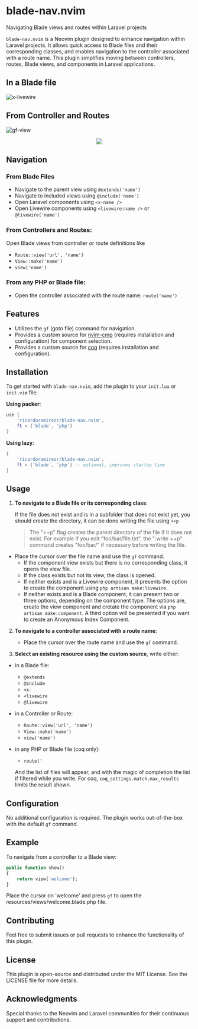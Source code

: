 # blade-nav.nvim
Navigating Blade views and routes within Laravel projects

`blade-nav.nvim` is a Neovim plugin designed to enhance navigation within 
Laravel projects. It allows quick access to Blade files and their corresponding
classes, and enables navigation to the controller associated with a route name.
This plugin simplifies moving between controllers, routes, Blade views, and
components in Laravel applications.

## In a Blade file

![x-livewire](https://github.com/RicardoRamirezR/blade-nav.nvim/assets/6526545/8e10106f-d28e-40dc-b0df-c45f0f842980)

## From Controller and Routes

![gf-view](https://github.com/RicardoRamirezR/blade-nav.nvim/assets/6526545/e6ddb3ec-829f-4055-b8d1-581635bfb18c)

<p align="center">
    <a href="https://dotfyle.com/plugins/RicardoRamirezR/blade-nav.nvim">
        <img src="https://dotfyle.com/plugins/RicardoRamirezR/blade-nav.nvim/shield" />
    </a>
</p>

## Navigation

### From Blade Files

- Navigate to the parent view using `@extends('name')`
- Navigate to included views using `@include('name')`
- Open Laravel components using `<x-name />`
- Open Livewire components using `<livewire:name />` or `@livewire('name')`

### From Controllers and Routes:

Open Blade views from controller or route definitions like 
- `Route::view('url', 'name')`
- `View::make('name')`
- `view('name')`

### From any PHP or Blade file:
- Open the controller associated with the route name: `route('name')`

## Features

- Utilizes the `gf` (goto file) command for navigation.
- Provides a custom source for [nvim-cmp](https://github.com/hrsh7th/nvim-cmp)
  (requires installation and configuration) for component selection.
- Provides a custom source for [coq](https://github.com/ms-jpq/coq_nvim) (requires
  installation and configuration).

## Installation

To get started with `blade-nav.nvim`, add the plugin to your `init.lua` or `init.vim` file:

**Using packer**:

```lua
use {
    'ricardoramirezr/blade-nav.nvim',
    ft = {'blade', 'php'}
}
```
    
**Using lazy**:

```lua
{
    'ricardoramirezr/blade-nav.nvim',
    ft = {'blade', 'php'} -- optional, improves startup time
}
```

## Usage

1. **To navigate to a Blade file or its corresponding class**:
   
    If the file does not exist and is in a subfolder that does not exist yet,
    you should create the directory, it can be done writing the file using `++p`  

    > The "++p" flag creates the parent directory of the file if it does not exist.
    > For example if you edit "foo/bar/file.txt", the ":write ++p" command creates
    >"foo/bar/" if necessary before writing the file.

  - Place the cursor over the file name and use the `gf` command.
    - If the component view exists but there is no corresponding class, it 
    opens the view file.
    - If the class exists but not its view, the class is opened.
    - If neither exists and is a Livewire component, it presents the option to
    create the component using `php artisan make:livewire`.
    - If neither exists and is a Blade component, it can present two or three
    options, depending on the component type. The options are, create the view
    component and cretate the component via `php artisan make:component`. A
    third option will be presented if you want to create an Anonymous Index Component.

2. **To navigate to a controller associated with a route name**:
    - Place the cursor over the route name and use the `gf` command.

3. **Select an existing resource using the custom source**, write either:
  - in a Blade file:
    - `@extends`
    - `@include`
    - `<x-`
    - `<livewire`
    - `@livewire`

  - in a Controller or Route:
    - `Route::view('url', 'name')`
    - `View::make('name')`
    - `view('name')`

  - in any PHP or Blade file (coq only):
    - `route('`

    And the list of files will appear, and with the magic of completion the
    list if filtered while you write. For coq, `coq_settings.match.max_results`
    limits the result shown.
    
## Configuration

No additional configuration is required. The plugin works out-of-the-box with the default `gf` command.

## Example

To navigate from a controller to a Blade view:
```php
public function show()
{
    return view('welcome');
}
```

Place the cursor on 'welcome' and press `gf` to open the resources/views/welcome.blade.php file.

## Contributing

Feel free to submit issues or pull requests to enhance the functionality of this plugin.

## License

This plugin is open-source and distributed under the MIT License. See the LICENSE file for more details.

## Acknowledgments

Special thanks to the Neovim and Laravel communities for their continuous support and contributions.
